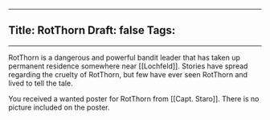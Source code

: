 
---
Title: RotThorn
Draft: false
Tags:
  - 
---

RotThorn is a dangerous and powerful bandit leader that has taken up permanent residence somewhere near [[Lochfeld]]. Stories have spread regarding the cruelty of RotThorn, but few have ever seen RotThorn and lived to tell the tale.

You received a wanted poster for RotThorn from [[Capt. Staro]]. There is no picture included on the poster.
